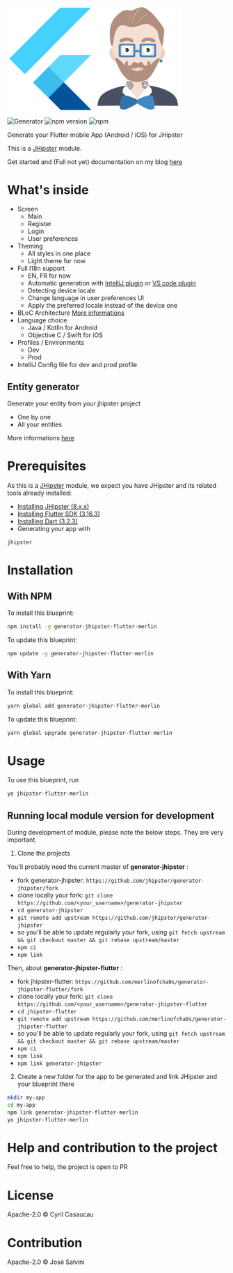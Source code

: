 <img width="400" src="https://raw.githubusercontent.com/merlinofcha0s/herofactory-ghost-assets/master/2020/07/flutter_jhipster-1.png">
<br/>

![Generator](https://github.com/merlinofcha0s/generator-jhipster-flutter/workflows/Generator/badge.svg?branch=master&event=push)
![npm version](https://img.shields.io/npm/v/generator-jhipster-flutter-merlin)
![npm](https://img.shields.io/npm/dm/generator-jhipster-flutter-merlin?label=npm)

Generate your Flutter mobile App (Android / iOS) for JHipster

This is a [JHipster](https://www.jhipster.tech/) module.

Get started and (Full not yet) documentation on my blog [here](https://cyril-casaucau.medium.com/get-started-with-the-flutter-generator-for-jhipster-11ed2b1f038d)

# What's inside

- Screen
  - Main
  - Register
  - Login
  - User preferences
- Theming
  - All styles in one place
  - Light theme for now
- Full I18n support
  - EN, FR for now
  - Automatic generation with [IntelliJ plugin](https://plugins.jetbrains.com/plugin/13666-flutter-intl) or [VS code plugin](https://marketplace.visualstudio.com/items?itemName=localizely.flutter-intl)
  - Detecting device locale
  - Change language in user preferences UI
  - Apply the preferred locale instead of the device one
- BLoC Architecture [More informations](https://pub.dev/packages/flutter_bloc)
- Language choice
  - Java / Kotlin for Android
  - Objective C / Swift for iOS
- Profiles / Environments
  - Dev
  - Prod
- IntelliJ Config file for dev and prod profile

## Entity generator

Generate your entity from your jhipster project
- One by one
- All your entities

More informations [here](https://cyril-casaucau.medium.com/using-the-flutter-entity-generator-for-jhipster-8b69579f35a2)

# Prerequisites

As this is a [JHipster](https://www.jhipster.tech/) module, we expect you have JHipster and its related tools already installed:

- [Installing JHipster (8.x.x)](https://www.jhipster.tech/installation/)
- [Installing Flutter SDK (3.16.3)](https://flutter.dev/docs/get-started/install)
- [Installing Dart (3.2.3)](https://flutter.dev/docs/get-started/install)
- Generating your app with

```bash
jhipster
```

# Installation

## With NPM

To install this blueprint:

```bash
npm install -g generator-jhipster-flutter-merlin
```

To update this blueprint:

```bash
npm update -g generator-jhipster-flutter-merlin
```

## With Yarn

To install this blueprint:

```bash
yarn global add generator-jhipster-flutter-merlin
```

To update this blueprint:

```bash
yarn global upgrade generator-jhipster-flutter-merlin
```

# Usage

To use this blueprint, run

```bash
yo jhipster-flutter-merlin
```

## Running local module version for development

During development of module, please note the below steps. They are very important.

1. Clone the projects

You'll probably need the current master of **generator-jhipster** :

- fork generator-jhipster: `https://github.com/jhipster/generator-jhipster/fork`
- clone locally your fork: `git clone https://github.com/<your_username>/generator-jhipster`
- `cd generator-jhipster`
- `git remote add upstream https://github.com/jhipster/generator-jhipster`
- so you'll be able to update regularly your fork, using `git fetch upstream && git checkout master && git rebase upstream/master`
- `npm ci`
- `npm link`

Then, about **generator-jhipster-flutter** :

- fork jhipster-flutter: `https://github.com/merlinofcha0s/generator-jhipster-flutter/fork`
- clone locally your fork: `git clone https://github.com/<your_username>/generator-jhipster-flutter`
- `cd jhipster-flutter`
- `git remote add upstream https://github.com/merlinofcha0s/generator-jhipster-flutter`
- so you'll be able to update regularly your fork, using `git fetch upstream && git checkout master && git rebase upstream/master`
- `npm ci`
- `npm link`
- `npm link generator-jhipster`


2. Create a new folder for the app to be generated and link JHipster and your blueprint there

```bash
mkdir my-app
cd my-app
npm link generator-jhipster-flutter-merlin
yo jhipster-flutter-merlin
```

# Help and contribution to the project

Feel free to help, the project is open to PR

# License

Apache-2.0 © Cyril Casaucau

# Contribution

Apache-2.0 © José Salvini